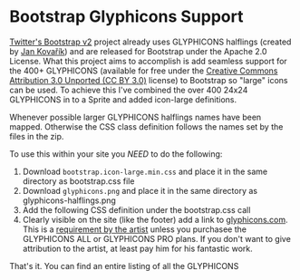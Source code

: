 Bootstrap Glyphicons Support
============================

[Twitter's Bootstrap v2](http://twitter.github.com/bootstrap) project already uses GLYPHICONS halflings (created by [Jan Kovařík](http://glyphicons.com/)) and are released for Bootstrap under the Apache 2.0 License. What this project aims to accomplish is add seamless support for the 400+ GLYPHICONS (available for free under the [Creative Commons Attribution 3.0 Unported (CC BY 3.0)](http://creativecommons.org/licenses/by/3.0/deed.en) license) to Bootstrap so "large" icons can be used. To achieve this I've combined the over 400 24x24 GLYPHICONS in to a Sprite and added icon-large definitions.

Whenever possible larger GLYPHICONS halflings names have been mapped. Otherwise the CSS class definition follows the names set by the files in the zip.

To use this within your site you *NEED* to do the following:

 1. Download `bootstrap.icon-large.min.css` and place it in the same directory as bootstrap.css file
 2. Download `glyphicons.png` and place it in the same directory as glyphicons-halflings.png
 3. Add the following CSS definition under the bootstrap.css call
     <link href="assets/css/bootstrap.icon-large.min.css" rel="stylesheet">
 4. Clearly visible on the site (like the footer) add a link to [glyphicons.com](http://www.glyphicons.com/). This is a [requirement by the artist](http://glyphicons.com/glyphicons-licenses/) unless you purchasee the GLYPHICONS ALL or GLYPHICONS PRO plans. If you don't want to give attribution to the artist, at least pay him for his fantastic work.

That's it. You can find an entire listing of all the GLYPHICONS
